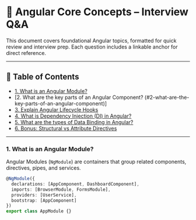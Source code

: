 # 📘 Angular Core Concepts – Interview Q&A

This document covers foundational Angular topics, formatted for quick review and interview prep. Each question includes a linkable anchor for direct reference.

---

## 📑 Table of Contents

- [1. What is an Angular Module?](#1-what-is-an-angular-module)
- [2. What are the key parts of an Angular Component? (#2-what-are-the-key-parts-of-an-angular-component)]
- [3. Explain Angular Lifecycle Hooks](#3-explain-angular-lifecycle-hooks)
- [4. What is Dependency Injection (DI) in Angular?](#4-what-is-dependency-injection-di-in-angular)
- [5. What are the types of Data Binding in Angular?](#5-what-are-the-types-of-data-binding-in-angular)
- [6. Bonus: Structural vs Attribute Directives](#6-bonus-structural-vs-attribute-directives)

---

### 1. What is an Angular Module?

Angular Modules (`NgModule`) are containers that group related components, directives, pipes, and services.

```ts
@NgModule({
  declarations: [AppComponent, DashboardComponent],
  imports: [BrowserModule, FormsModule],
  providers: [UserService],
  bootstrap: [AppComponent]
})
export class AppModule {}
